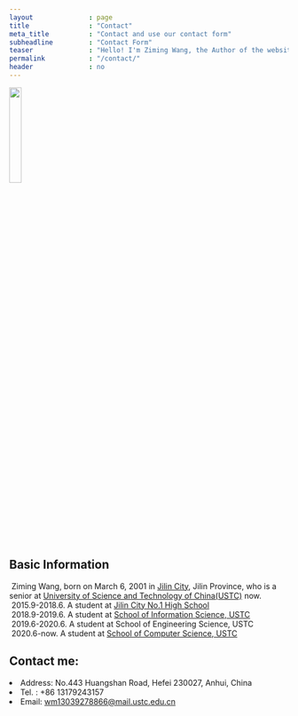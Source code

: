 ```yaml
---
layout              : page
title               : "Contact"
meta_title          : "Contact and use our contact form"
subheadline         : "Contact Form"
teaser              : "Hello! I'm Ziming Wang, the Author of the website and dataset, Nice to meet you!"
permalink           : "/contact/"
header              : no
---
```



<img src="../images/logo.jpg" width="21%" >

## Basic Information
<td width="750" align="left" valign="middle" class="rightone">
            &nbsp;Ziming Wang, born on March 6, 2001 in <a href="https://en.wikipedia.org/wiki/Jilin_City">Jilin City</a>, Jilin Province, who is a senior at <a href="https://en.wikipedia.org/wiki/University_of_Science_and_Technology_of_China">University of Science and Technology of China(USTC)</a> now.<br/>
            &nbsp;2015.9-2018.6. A student at <a href="https://en.wikipedia.org/wiki/Jilin_City_No.1_High_School">Jilin City No.1 High School</a><br />
            &nbsp;2018.9-2019.6. A student at <a href="https://en.sist.ustc.edu.cn/main.htm">School of Information Science, USTC</a> <br />
            &nbsp;2019.6-2020.6. A student at School of Engineering Science, USTC<br />
            &nbsp;2020.6-now. A student at <a href="https://en.cs.ustc.edu.cn/main.htm">School of Computer Science, USTC</a>
</td> 

## Contact me:
<td width="750" align="left" valign="middle" class="rightone">
    <li>Address: No.443 Huangshan Road, Hefei 230027, Anhui, China</li>
    <li>Tel. : +86 13179243157</li>
    <li>Email: <a href="mailto:&#119;&#109;&#049;&#051;&#048;&#051;&#057;&#050;&#055;&#056;&#056;&#054;&#054;&#064;&#109;&#097;&#105;&#108;&#046;&#117;&#115;&#116;&#099;&#046;&#101;&#100;&#117;&#046;&#099;&#110;">wm13039278866@mail.ustc.edu.cn</a></li>
</td>    

